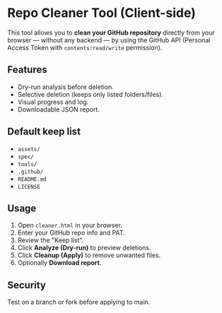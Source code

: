 
# Repo Cleaner Tool (Client-side)

This tool allows you to **clean your GitHub repository** directly from your browser — without any backend — 
by using the GitHub API (Personal Access Token with `contents:read/write` permission).

## Features
- Dry-run analysis before deletion.
- Selective deletion (keeps only listed folders/files).
- Visual progress and log.
- Downloadable JSON report.

## Default keep list
- `assets/`
- `spec/`
- `tools/`
- `.github/`
- `README.md`
- `LICENSE`

## Usage
1. Open `cleaner.html` in your browser.
2. Enter your GitHub repo info and PAT.
3. Review the "Keep list".
4. Click **Analyze (Dry-run)** to preview deletions.
5. Click **Cleanup (Apply)** to remove unwanted files.
6. Optionally **Download report**.

## Security
Test on a branch or fork before applying to main.
